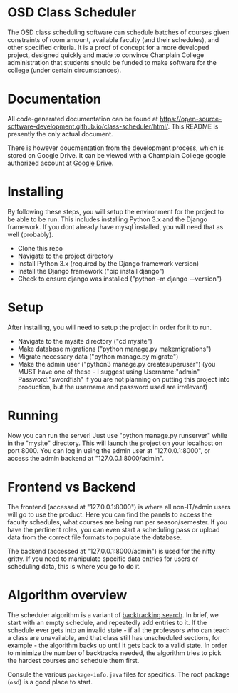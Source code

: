 # OSD Class Scheduler

The OSD class scheduling software can schedule batches of courses given constraints of room amount, available faculty (and their schedules), and other specified criteria. It is a proof of concept for a more developed project, designed quickly and made to convince Chanplain College administration that students should be funded to make software for the college (under certain circumstances). 

# Documentation

All code-generated documentation can be found at https://open-source-software-development.github.io/class-scheduler/html/. This README is presently the only actual document.

There is however doucmentation from the development process, which is stored on Google Drive. It can be viewed with a Champlain College google authorized account at [Google Drive](https://drive.google.com/drive/folders/0By8UcckBpf_zT3E2SE41UjJrZ00?usp=sharing).

# Installing

By following these steps, you will setup the environment for the project to be able to be run. This includes installing Python 3.x and the Django framework. If you dont already have mysql installed, you will need that as well (probably).

- Clone this repo
- Navigate to the project directory
- Install Python 3.x (required by the Django framework version)
- Install the Django framework ("pip install django")
- Check to ensure django was installed ("python -m django --version")

# Setup

After installing, you will need to setup the project in order for it to run.
- Navigate to the mysite directory ("cd mysite")
- Make database migrations ("python manage.py makemigrations")
- Migrate necessary data ("python manage.py migrate")
- Make the admin user ("python3 manage.py createsuperuser") (you MUST have one of these - I suggest using Username:"admin" Password:"swordfish" if you are not planning on putting this project into production, but the username and password used are irrelevant)

# Running

Now you can run the server! Just use "python manage.py runserver" while in the "mysite" directory. This will launch the project on your localhost on port 8000. You can log in using the admin user at "127.0.0.1:8000", or access the admin backend at "127.0.0.1:8000/admin".

# Frontend vs Backend

The frontend (accessed at "127.0.0.1:8000") is where all non-IT/admin users will go to use the product. Here you can find the panels to access the faculty schedules, what courses are being run per season/semester. If you have the pertinent roles, you can even start a scheduling pass or upload data from the correct file formats to populate the database.

The backend (accessed at "127.0.0.1:8000/admin") is used for the nitty gritty. If you need to manipulate specific data entries for users or scheduling data, this is where you go to do it.

# Algorithm overview

The scheduler algorithm is a variant of [backtracking search](https://en.wikipedia.org/wiki/Backtracking). In brief, we start with an empty schedule, and repeatedly add entries to it. If the schedule ever gets into an invalid state - if all the professors who can teach a class are unavailable, and that class still has unscheduled sections, for example - the algorithm backs up until it gets back to a valid state. In order to minimize the number of backtracks needed, the algorithm tries to pick the hardest courses and schedule them first.

Consule the various `package-info.java` files for specifics. The root package (`osd`) is a good place to start.
